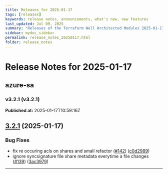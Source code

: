 ```yaml
---
title: Releases for 2025-01-17
tags: [releases]
keywords: release notes, announcements, what's new, new features
last_updated: Jul 09, 2025
summary: "Releases of the Terraform Well Architected Modules 2025-01-17"
sidebar: mydoc_sidebar
permalink: release_notes_20250117.html
folder: release_notes
---
```


# Release Notes for 2025-01-17

## azure-sa
### v3.2.1 (v3.2.1)
**Published at:** 2025-01-17T10:59:16Z

## [3.2.1](https://github.com/CloudNationHQ/terraform-azure-sa/compare/v3.2.0...v3.2.1) (2025-01-17)


### Bug Fixes

* fix re occuring acls on shares and small refactor ([#142](https://github.com/CloudNationHQ/terraform-azure-sa/issues/142)) ([c0d2989](https://github.com/CloudNationHQ/terraform-azure-sa/commit/c0d29893468fe12a219e52714dd22c9435d1bf31))
* ignore syncsignature file share metadata everytime a file changes ([#139](https://github.com/CloudNationHQ/terraform-azure-sa/issues/139)) ([3ac3979](https://github.com/CloudNationHQ/terraform-azure-sa/commit/3ac397963c4efc1e8b73c894cb93243ca973d25f))

---

